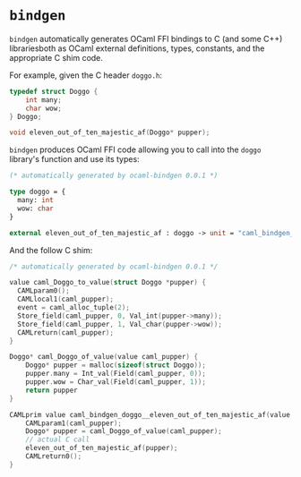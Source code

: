# `bindgen`

`bindgen` automatically generates OCaml FFI bindings to C (and some C++)
librariesboth as OCaml external definitions, types, constants, and the
appropriate C shim code.

For example, given the C header `doggo.h`:

```c
typedef struct Doggo {
    int many;
    char wow;
} Doggo;

void eleven_out_of_ten_majestic_af(Doggo* pupper);
```

`bindgen` produces OCaml FFI code allowing you to call into the `doggo` library's function and use its types:

```ocaml
(* automatically generated by ocaml-bindgen 0.0.1 *)

type doggo = {
  many: int
  wow: char
}

external eleven_out_of_ten_majestic_af : doggo -> unit = "caml_bindgen_doggo__eleven_out_of_ten_majestic_af"
```

And the follow C shim:

```c
/* automatically generated by ocaml-bindgen 0.0.1 */

value caml_Doggo_to_value(struct Doggo *pupper) {
  CAMLparam0();
  CAMLlocal1(caml_pupper);
  event = caml_alloc_tuple(2);
  Store_field(caml_pupper, 0, Val_int(pupper->many));
  Store_field(caml_pupper, 1, Val_char(pupper->wow));
  CAMLreturn(caml_pupper);
}

Doggo* caml_Doggo_of_value(value caml_pupper) {
    Doggo* pupper = malloc(sizeof(struct Doggo));
    pupper.many = Int_val(Field(caml_pupper, 0));
    pupper.wow = Char_val(Field(caml_pupper, 1));
    return pupper
}

CAMLprim value caml_bindgen_doggo__eleven_out_of_ten_majestic_af(value caml_pupper) {
    CAMLparam1(caml_pupper);
    Doggo* pupper = caml_Doggo_of_value(caml_pupper);
    // actual C call
    eleven_out_of_ten_majestic_af(pupper);
    CAMLreturn0();
}
```
